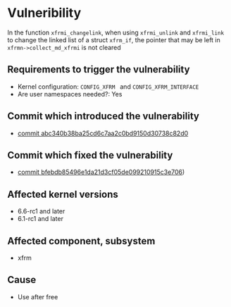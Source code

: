 # Vulneribility
In the function `xfrmi_changelink`, when using `xfrmi_unlink` and `xfrmi_link` to change the linked list of a struct `xfrm_if`, the pointer that may be left in `xfrmn->collect_md_xfrmi` is not cleared

## Requirements to trigger the vulnerability
 - Kernel configuration: `CONFIG_XFRM ` and `CONFIG_XFRM_INTERFACE`
 - Are user namespaces needed?: Yes

## Commit which introduced the vulnerability
 - [commit abc340b38ba25cd6c7aa2c0bd9150d30738c82d0](https://git.kernel.org/pub/scm/linux/kernel/git/stable/linux.git/commit/net/xfrm/xfrm_interface.c?id=abc340b38ba25cd6c7aa2c0bd9150d30738c82d0)

## Commit which fixed the vulnerability
- [commit bfebdb85496e1da21d3cf05de099210915c3e706](https://git.kernel.org/pub/scm/linux/kernel/git/stable/linux.git/commit/?id=bfebdb85496e1da21d3cf05de099210915c3e706))

## Affected kernel versions
- 6.6-rc1 and later 
- 6.1-rc1 and later 

## Affected component, subsystem
- xfrm

## Cause
- Use after free